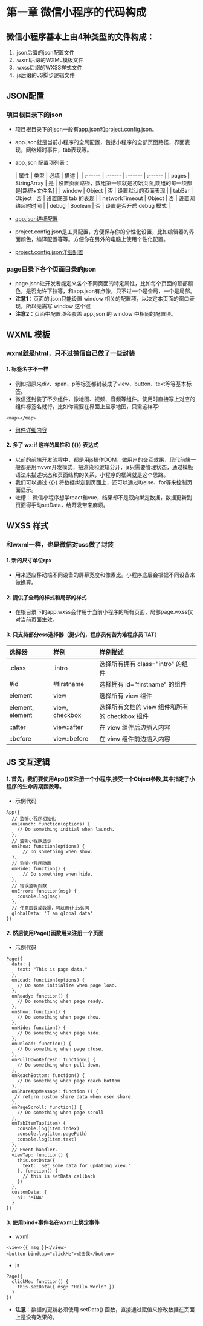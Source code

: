 # 第一章 微信小程序的代码构成
## 微信小程序基本上由4种类型的文件构成：
  1. .json后缀的json配置文件
  2. .wxml后缀的WXML模板文件
  3. .wxss后缀的WXSS样式文件
  4. .js后缀的JS脚步逻辑文件

## JSON配置
### 项目根目录下的json
* 项目根目录下的json一般有app.json和project.config.json。
* app.json就是当前小程序的全局配置，包括小程序的全部页面路径，界面表现，网络超时事件，tab表现等。
* app.json 配置项列表：

  | 属性 | 类型 | 必填 | 描述 |
  | :------ | :------ | :------ | :------ |
  | pages           | StringArray | 是 | 设置页面路径，数组第一项就是初始页面,数组的每一项都是[路径+文件名] |
  | window          | Object      | 否 | 设置默认的页面表现 |
  | tabBar          | Object      | 否 | 设置底部 tab 的表现 |
  | networkTimeout  | Object      | 否 | 设置网络超时时间 |
  | debug           | Boolean     | 否 | 设置是否开启 debug 模式 |

* [app.json详细配置](https://mp.weixin.qq.com/debug/wxadoc/dev/framework/config.html)

* project.config.json是工具配置，方便保存你的个性化设置，比如编辑器的界面颜色，编译配置等等。方便你在另外的电脑上使用个性化配置。
* [project.config.json详细配置](https://mp.weixin.qq.com/debug/wxadoc/dev/devtools/edit.html#项目配置文件)

### page目录下各个页面目录的json
* page.json让开发者能定义各个不同页面的特定属性，比如每个页面的顶部颜色，是否允许下拉等，和app.json有点像，只不过一个是全局，一个是局部。
* **注意1**：页面的.json只能设置 window 相关的配置项，以决定本页面的窗口表现，所以无需写 window 这个键
* **注意2**：页面中配置项会覆盖 app.json 的 window 中相同的配置项。

## WXML 模板
### wxml就是html，只不过微信自己做了一些封装
#### 1. 标签名字不一样
  * 例如把原来div、span、p等标签都封装成了view、button、text等等基本标签。
  * 微信还封装了不少组件，像地图、视频、音频等组件。使用时直接写上对应的组件标签名就行，比如你需要在界面上显示地图，只需这样写:
  ```
  <map></map>
  ```
  * [组件详细内容](https://mp.weixin.qq.com/debug/wxadoc/dev/component/?t=2018228)

#### 2. 多了 wx:if 这样的属性和 {{}} 表达式
* 以前的前端开发流程中，都是用js操作DOM，做用户的交互效果，现代前端一般都是用mvvm开发模式，把渲染和逻辑分开，js只需要管理状态，通过模板语法来描述状态和页面结构的关系，小程序的框架就是这个思路。
* 我们可以通过 {{}} 将数据绑定到页面上，还可以通过if/else、for等来控制页面显示。
* 吐槽： 微信小程序想学react和vue，结果却不是双向绑定数据，数据更新到页面得手动setData，给开发带来麻烦。

## WXSS 样式
### 和wxml一样，也是微信对css做了封装
#### 1. 新的尺寸单位rpx
* 用来适应移动端不同设备的屏幕宽度和像素比。小程序底层会根据不同设备来做换算。
#### 2. 提供了全局的样式和局部的样式
* 在根目录下的app.wxss会作用于当前小程序的所有页面，局部page.wxss仅对当前页面生效。
#### 3. 只支持部分css选择器（挺少的，程序员何苦为难程序员 TAT）

  | 选择器 | 样例 | 样例描述 |
  | :---------- | :---------- | :---------- |
  | .class           | .intro         | 选择所有拥有 class="intro" 的组件 |
  | #id              | #firstname     | 选择拥有 id="firstname" 的组件 |
  | element          | view           | 选择所有 view 组件 |
  | element, element | view, checkbox | 选择所有文档的 view 组件和所有的 checkbox 组件 |
  | ::after          | view::after    | 在 view 组件后边插入内容 |
  | ::before         | view::before   | 在 view 组件前边插入内容 |

## JS 交互逻辑
#### 1. 首先，我们要使用App()来注册一个小程序,接受一个Object参数,其中指定了小程序的生命周期函数等。
* 示例代码
```
App({
  // 监听小程序初始化
  onLaunch: function(options) {
    // Do something initial when launch.
  },
  // 监听小程序显示
  onShow: function(options) {
      // Do something when show.
  },
  // 监听小程序隐藏
  onHide: function() {
      // Do something when hide.
  },
  // 错误监听函数
  onError: function(msg) {
    console.log(msg)
  },
  // 任意函数或数据，可以用this访问
  globalData: 'I am global data'
})
```

#### 2. 然后使用Page()函数用来注册一个页面
* 示例代码
```
Page({
  data: {
    text: "This is page data."
  },
  onLoad: function(options) {
    // Do some initialize when page load.
  },
  onReady: function() {
    // Do something when page ready.
  },
  onShow: function() {
    // Do something when page show.
  },
  onHide: function() {
    // Do something when page hide.
  },
  onUnload: function() {
    // Do something when page close.
  },
  onPullDownRefresh: function() {
    // Do something when pull down.
  },
  onReachBottom: function() {
    // Do something when page reach bottom.
  },
  onShareAppMessage: function () {
   // return custom share data when user share.
  },
  onPageScroll: function() {
    // Do something when page scroll
  },
  onTabItemTap(item) {
    console.log(item.index)
    console.log(item.pagePath)
    console.log(item.text)
  },
  // Event handler.
  viewTap: function() {
    this.setData({
      text: 'Set some data for updating view.'
    }, function() {
      // this is setData callback
    })
  },
  customData: {
    hi: 'MINA'
  }
})
```

#### 3. 使用bind+事件名在wxml上绑定事件
* wxml
```
<view>{{ msg }}</view>
<button bindtap="clickMe">点击我</button>
```
* js
```
Page({
  clickMe: function() {
    this.setData({ msg: "Hello World" })
  }
})
```
* **注意**：数据的更新必须使用 setData() 函数，直接通过赋值来修改数据在页面上是没有效果的。
